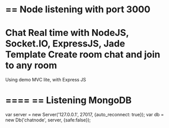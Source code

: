 == Node listening with port 3000
====
Chat Real time with NodeJS, Socket.IO, ExpressJS, Jade Template
Create room chat and join to any room
====
Using demo MVC lite, with Express JS

====
== Listening MongoDB
===
var server = new Server('127.0.0.1', 27017, {auto_reconnect: true});
var db = new Db('chatnode', server, {safe:false});


